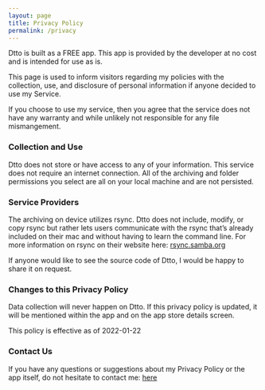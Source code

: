```yaml
---
layout: page
title: Privacy Policy
permalink: /privacy
---
```

Dtto is built as a FREE app.
This app is provided by the developer at no cost and is intended for use as is.

This page is used to inform visitors regarding my
policies with the collection, use, and disclosure of personal information if anyone decided to use my Service.

If you choose to use my service, then you agree that the service does not have any warranty and while unlikely not responsible for any file mismangement. 

### Collection and Use

Dtto does not store or have access to any of your information. This service does not require an internet connection. All of the archiving and folder permissions you select are all on your local machine and are not persisted.

### Service Providers

The archiving on device utilizes rsync.
Dtto does not include, modify, or copy rsync but rather lets users communicate with the rsync that’s already included on their mac and without having to learn the command line.
For more information on rsync on their website here: [rsync.samba.org](https://rsync.samba.org)

If anyone would like to see the source code of Dtto, I would be happy to share it on request.

### Changes to this Privacy Policy
Data collection will never happen on Dtto. 
If this privacy policy is updated, it will be mentioned within the app and on the app store details screen. 

This policy is effective as of 2022-01-22

### Contact Us

If you have any questions or suggestions about my
Privacy Policy or the app itself, do not hesitate to contact me:
[here](mailto:leonardoidiaz.dev@gmail.com)